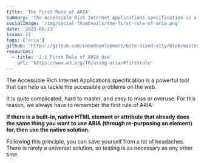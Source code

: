 ```yaml
---
title: 'The First Rule of ARIA'
summary: 'The Accessible Rich Internet Applications specification is a powerful tool that can help us tackle the accessible problems on the web.'
socialImage: '/img/social-thumbnails/the-first-rule-of-aria.png'
date: '2023-06-23'
issue: 21
tags: ['aria']
github: 'https://github.com/conedevelopment/bite-sized-a11y/blob/master/src/posts/the-first-rule-of-aria.md'
resources:
  - title: '2.1 First Rule of ARIA Use'
    url: 'https://www.w3.org/TR/using-aria/#firstrule'
---
```


The Accessible Rich Internet Applications specification is a powerful tool that can help us tackle the accessible problems on the web.

It is quite complicated, hard to master, and easy to miss or overuse. For this reason, we always have to remember the first rule of ARIA:

**If there is a built-in, native HTML element or attribute that already does the same thing you want to use ARIA (through re-purposing an element) for, then use the native solution.**

Following this principle, you can save yourself from a lot of headaches. There is rarely a universal solution, so testing is as necessary as any other time.
